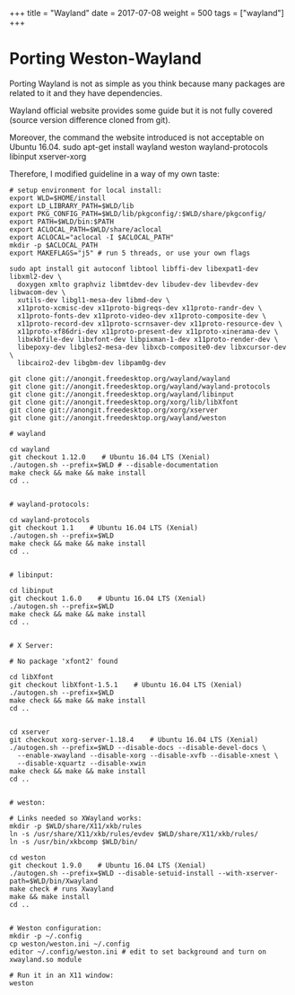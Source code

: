 +++
title = "Wayland"
date = 2017-07-08
weight = 500
tags = ["wayland"]
+++

# Porting Weston-Wayland

Porting Wayland is not as simple as you think because many packages are related to it and they have dependencies.

Wayland official website provides some guide but it is not fully covered (source version difference cloned from git).

Moreover, the command the website introduced is not acceptable on Ubuntu 16.04.
    sudo apt-get install wayland weston wayland-protocols libinput xserver-xorg

Therefore, I modified guideline in a way of my own taste:


    # setup environment for local install:
    export WLD=$HOME/install
    export LD_LIBRARY_PATH=$WLD/lib
    export PKG_CONFIG_PATH=$WLD/lib/pkgconfig/:$WLD/share/pkgconfig/
    export PATH=$WLD/bin:$PATH
    export ACLOCAL_PATH=$WLD/share/aclocal
    export ACLOCAL="aclocal -I $ACLOCAL_PATH"
    mkdir -p $ACLOCAL_PATH
    export MAKEFLAGS="j5" # run 5 threads, or use your own flags

    sudo apt install git autoconf libtool libffi-dev libexpat1-dev libxml2-dev \
      doxygen xmlto graphviz libmtdev-dev libudev-dev libevdev-dev libwacom-dev \
      xutils-dev libgl1-mesa-dev libmd-dev \
      x11proto-xcmisc-dev x11proto-bigreqs-dev x11proto-randr-dev \
      x11proto-fonts-dev x11proto-video-dev x11proto-composite-dev \
      x11proto-record-dev x11proto-scrnsaver-dev x11proto-resource-dev \
      x11proto-xf86dri-dev x11proto-present-dev x11proto-xinerama-dev \
      libxkbfile-dev libxfont-dev libpixman-1-dev x11proto-render-dev \
      libepoxy-dev libgles2-mesa-dev libxcb-composite0-dev libxcursor-dev \
      libcairo2-dev libgbm-dev libpam0g-dev

    git clone git://anongit.freedesktop.org/wayland/wayland
    git clone git://anongit.freedesktop.org/wayland/wayland-protocols
    git clone git://anongit.freedesktop.org/wayland/libinput
    git clone git://anongit.freedesktop.org/xorg/lib/libXfont
    git clone git://anongit.freedesktop.org/xorg/xserver
    git clone git://anongit.freedesktop.org/wayland/weston

    # wayland

    cd wayland
    git checkout 1.12.0    # Ubuntu 16.04 LTS (Xenial)
    ./autogen.sh --prefix=$WLD # --disable-documentation
    make check && make && make install
    cd ..


    # wayland-protocols:

    cd wayland-protocols
    git checkout 1.1    # Ubuntu 16.04 LTS (Xenial)
    ./autogen.sh --prefix=$WLD
    make check && make && make install
    cd ..


    # libinput:

    cd libinput
    git checkout 1.6.0    # Ubuntu 16.04 LTS (Xenial)
    ./autogen.sh --prefix=$WLD
    make check && make && make install
    cd ..


    # X Server:

    # No package 'xfont2' found

    cd libXfont
    git checkout libXfont-1.5.1    # Ubuntu 16.04 LTS (Xenial)
    ./autogen.sh --prefix=$WLD
    make check && make && make install
    cd ..


    cd xserver
    git checkout xorg-server-1.18.4    # Ubuntu 16.04 LTS (Xenial)
    ./autogen.sh --prefix=$WLD --disable-docs --disable-devel-docs \
      --enable-xwayland --disable-xorg --disable-xvfb --disable-xnest \
      --disable-xquartz --disable-xwin
    make check && make && make install
    cd ..


    # weston:

    # Links needed so XWayland works:
    mkdir -p $WLD/share/X11/xkb/rules
    ln -s /usr/share/X11/xkb/rules/evdev $WLD/share/X11/xkb/rules/
    ln -s /usr/bin/xkbcomp $WLD/bin/

    cd weston
    git checkout 1.9.0    # Ubuntu 16.04 LTS (Xenial)
    ./autogen.sh --prefix=$WLD --disable-setuid-install --with-xserver-path=$WLD/bin/Xwayland
    make check # runs Xwayland
    make && make install
    cd ..


    # Weston configuration:
    mkdir -p ~/.config
    cp weston/weston.ini ~/.config
    editor ~/.config/weston.ini # edit to set background and turn on xwayland.so module

    # Run it in an X11 window:
    weston
